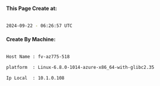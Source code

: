 
   
#### This Page Create at:

```bash

2024-09-22 - 06:26:57 UTC

```

#### Create By Machine:

```bash

Host Name : fv-az775-518

platform  : Linux-6.8.0-1014-azure-x86_64-with-glibc2.35

Ip Local  : 10.1.0.108

```

